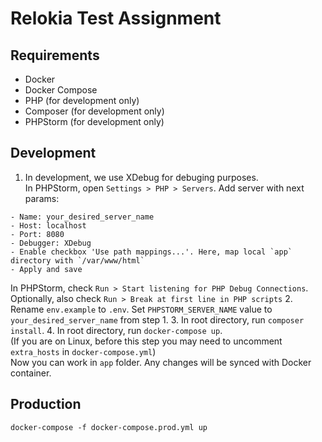 # Relokia Test Assignment

## Requirements
- Docker
- Docker Compose
- PHP (for development only)
- Composer (for development only)
- PHPStorm (for development only)

## Development
1. In development, we use XDebug for debuging purposes.  
In PHPStorm, open `Settings > PHP > Servers`.
Add server with next params:
```
- Name: your_desired_server_name
- Host: localhost
- Port: 8080
- Debugger: XDebug
- Enable checkbox 'Use path mappings...'. Here, map local `app` directory with `/var/www/html`
- Apply and save  
```
In PHPStorm, check `Run > Start listening for PHP Debug Connections`.
Optionally, also check `Run > Break at first line in PHP scripts`
2. Rename `env.example` to `.env`. Set `PHPSTORM_SERVER_NAME` 
value to `your_desired_server_name` from step 1.
3. In root directory, run `composer install`.
4. In root directory, run `docker-compose up`.  
(If you are on Linux, before this step you may need to uncomment `extra_hosts` in `docker-compose.yml`)  
Now you can work in `app` folder. Any changes will be synced with Docker container.

## Production
`docker-compose -f docker-compose.prod.yml up`